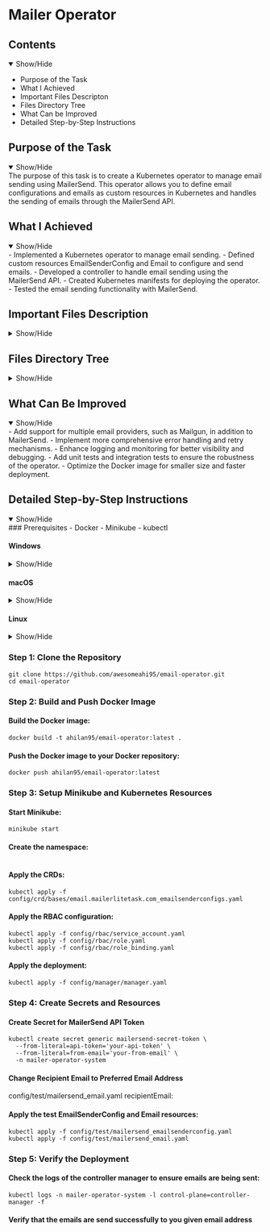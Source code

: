 # Mailer Operator

## Contents
<details open>
<summary>Show/Hide</summary>

- Purpose of the Task
- What I Achieved
- Important Files Descripton
- Files Directory Tree
- What Can be Improved
- Detailed Step-by-Step Instructions
</details>

## Purpose of the Task
<details open>
<summary>Show/Hide</summary>
The purpose of this task is to create a Kubernetes operator to manage email sending using MailerSend. This operator allows you to define email configurations and emails as custom resources in Kubernetes and handles the sending of emails through the MailerSend API.
</details>

## What I Achieved
<details open>
<summary>Show/Hide</summary>
- Implemented a Kubernetes operator to manage email sending.
- Defined custom resources EmailSenderConfig and Email to configure and send emails.
- Developed a controller to handle email sending using the MailerSend API.
- Created Kubernetes manifests for deploying the operator.
- Tested the email sending functionality with MailerSend.
</details>

## Important Files Description
<details>
<summary>Show/Hide</summary>
- main.go: Entry point for the manager that starts the controller.
- api/v1/email_types.go: Contains the definitions for the custom resources EmailSenderConfig and Email.
- controllers/email_controller.go: Contains the logic for reconciling Email resources and sending emails through MailerSend.
- config/manager/manager.yaml: Kubernetes manifest for deploying the controller manager.
- config/crd/bases/email.mailerlitetask.com_emails.yaml: Custom Resource Definition (CRD) for the Email resource.
- config/crd/bases/email.mailerlitetask.com_emailsenderconfigs.yaml: Custom Resource Definition (CRD) for the EmailSenderConfig resource.
- config/rbac/role.yaml, config/rbac/role_binding.yaml, config/rbac/service_account.yaml: RBAC configuration for the operator.
- config/test/mailersend_emailsenderconfig.yaml: Sample EmailSenderConfig resource for MailerSend.
- config/test/mailersend_email.yaml: Sample Email resource for testing email sending.
</details>

## Files Directory Tree
<details>
<summary>Show/Hide</summary>
mailer-operator/
├── api/
│   └── v1/
│       ├── email_types.go
│       └── zz_generated.deepcopy.go
├── config/
│   ├── crd/
│   │   └── bases/
│   │       ├── email.mailerlitetask.com_emails.yaml
│   │       └── email.mailerlitetask.com_emailsenderconfigs.yaml
│   ├── manager/
│   │   └── manager.yaml
│   ├── rbac/
│   │   ├── role.yaml
│   │   ├── role_binding.yaml
│   │   └── service_account.yaml
│   └── test/
│       ├── mailersend_email.yaml
│       └── mailersend_emailsenderconfig.yaml
├── controllers/
│   └── email_controller.go
├── Dockerfile
├── go.mod
├── go.sum
└── main.go
</details>

## What Can Be Improved
<details open>
<summary>Show/Hide</summary>
- Add support for multiple email providers, such as Mailgun, in addition to MailerSend.
- Implement more comprehensive error handling and retry mechanisms.
- Enhance logging and monitoring for better visibility and debugging.
- Add unit tests and integration tests to ensure the robustness of the operator.
- Optimize the Docker image for smaller size and faster deployment.
</details>

## Detailed Step-by-Step Instructions
<details open>
<summary>Show/Hide</summary>
### Prerequisites
- Docker
- Minikube
- kubectl
</details>

#### Windows
<details>
<summary>Show/Hide</summary>
- Install Docker Desktop from here.
- Install Minikube from here.
- Install kubectl from here.
</details>

#### macOS
<details>
<summary>Show/Hide</summary>
- Install Docker Desktop from here.
- Install Minikube using Homebrew
```
brew install minikube
minikube start
```
- Install kubectl using Homebrew:
```
brew install kubectl
```
</details>

#### Linux
<details>
<summary>Show/Hide</summary>
- Install Docker from here.
- Install Minikube from here.
- Install kubectl from here.
</details>

### Step 1: Clone the Repository
```
git clone https://github.com/awesomeahi95/email-operator.git
cd email-operator
```
### Step 2: Build and Push Docker Image
#### Build the Docker image:
```
docker build -t ahilan95/email-operator:latest .
```
#### Push the Docker image to your Docker repository:
```
docker push ahilan95/email-operator:latest
```
### Step 3: Setup Minikube and Kubernetes Resources
#### Start Minikube:
```
minikube start
```
#### Create the namespace:
```kubectl create namespace mailer-operator-system
```
#### Apply the CRDs:
```kubectl apply -f config/crd/bases/email.mailerlitetask.com_emails.yaml
kubectl apply -f config/crd/bases/email.mailerlitetask.com_emailsenderconfigs.yaml
```
#### Apply the RBAC configuration:
```
kubectl apply -f config/rbac/service_account.yaml
kubectl apply -f config/rbac/role.yaml
kubectl apply -f config/rbac/role_binding.yaml
```
#### Apply the deployment:
```
kubectl apply -f config/manager/manager.yaml
```
### Step 4: Create Secrets and Resources
#### Create Secret for MailerSend API Token
```
kubectl create secret generic mailersend-secret-token \
  --from-literal=api-token='your-api-token' \
  --from-literal=from-email='your-from-email' \
  -n mailer-operator-system
```
#### Change Recipient Email to Preferred Email Address
config/test/mailersend_email.yaml
recipientEmail: <preferred email address>
#### Apply the test EmailSenderConfig and Email resources:
```
kubectl apply -f config/test/mailersend_emailsenderconfig.yaml
kubectl apply -f config/test/mailersend_email.yaml
```
### Step 5: Verify the Deployment
#### Check the logs of the controller manager to ensure emails are being sent:
```
kubectl logs -n mailer-operator-system -l control-plane=controller-manager -f
```
#### Verify that the emails are send successfully to you given email address

